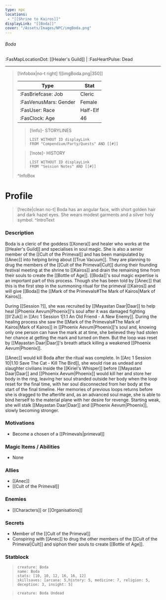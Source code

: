 ```yaml
---
type: npc
locations:
 - "[[Shrine to Kairos]]"
displayLink: "[[Boda]]"
cover: "/Assets/Images/NPC/imgBoda.png"
---
```

###### Boda
<span class="sub2">:FasMapLocationDot: [[Healer's Guild]] | :FasHeartPulse: Dead </span>
___

> [!infobox|no-t right]
> ![[imgBoda.png|350]]
>
> | Type | Stat |
> | ---- | ---- |
> | :FasBriefcase: Job |  Cleric |
> | :FasVenusMars: Gender | Female |
> | :FasUser: Race | Half-Elf |
> | :FasClock: Age | 46 |
>
>> [!info]- STORYLINES
>>```dataview
>>LIST WITHOUT ID displayLink
>>FROM "Compendium/Party/Quests" AND [[#]]
>
>>[!note]- HISTORY
>>```dataview
>>LIST WITHOUT ID displayLink
>>FROM "Session Notes" AND [[#]]
>
>^InfoBox

# Profile

> [!recite|clean no-t]
>	Boda has an angular face, with short golden hair and dark hazel eyes. She wears modest garments and a silver holy symbol.
>^IntroText

### Description
Boda is a cleric of the goddess [[Xonera]] and healer who works at the [[Healer's Guild]] and specialises in soul magic. She is also a senior member of the [[Cult of the Primeval]] and has been manipulated by [[Anec]] into helping bring about [[True Vacuum]]. They are planning to drug the members of the [[Cult of the Primeval|Cult]] during their founding festival meeting at the shrine to [[Kairos]] and drain the remaining time from their souls to create the [[Bottle of Age]]. [[Boda]]'s soul magic expertise is an important part of this process. Though she has been told by [[Anec]] that this is the first step in the summoning ritual for the primeval [[Kairos]] and will give [[Boda]] the [[Mark of the Primevals#The Mark of Kairos|Mark of Kairos]].

During [[Session ?]], she was recruited by [[Mayastan Daar|Daar]] to help heal [[Phoenix Aevum|Phoenix]]'s soul after it was damaged fighting [[Il'Zuk]] in [[Arc 1 Session 1|1.1 An Old Friend - A New Enemy]]. During the healing process she saw the [[Mark of the Primevals#The Mark of Kairos|Mark of Kairos]] in [[Phoenix Aevum|Phoenix]]'s soul and, knowing only one person can have the mark at at time, she believed they had stolen her chance at getting the mark and turned on them. But the loop was reset by [[Mayastan Daar|Daar]]'s breath attack killing a weakened [[Phoenix Aevum|Phoenix]].

[[Anec]] would kill Boda after the ritual was complete. In [[Arc 1 Session 10|1.10 Save The Cat - Kill The Bird]], she would rise as undead and slaughter civilians inside the [[Kiriel's Whisper]] before [[Mayastan Daar|Daar]] and [[Phoenix Aevum|Phoenix]] would kill her and store her body in the ring, leaving her soul stranded outside her body when the loop reset for the final time, with her soul disconnected from her body at the start of the final timeline. Her memories of previous loops returns before she is dragged to the afterlife and, as an advanced soul mage, she is able to bind herself to the material plane with her desire for revenge. Starting weak, she will stalk [[Mayastan Daar|Daar]] and [[Phoenix Aevum|Phoenix]], slowly becoming stronger.

### Motivations
- Become a chosen of a [[Primevals|primeval]]

### Magic Items / Abilities
- None

### Allies
- [[Anec]]
- [[Cult of the Primeval]]

### Enemies
- [[Characters]] or [[Organisations]]

### Secrets
- Member of the [[Cult of the Primeval]]
- Conspiring with [[Anec]] to drug the other members of the [[Cult of the Primeval|Cult]] and siphon their souls to create [[Bottle of Age]].

### Statblock

> ```statblock
> creature: Boda
> name: Boda
> stats: [10, 10, 12, 16, 16, 12]
> skillsaves: [arcana: 5,history: 5, medicine: 7, religion: 5, deception: 3, insight: 5]

>```statblock
> creature: Boda Undead
